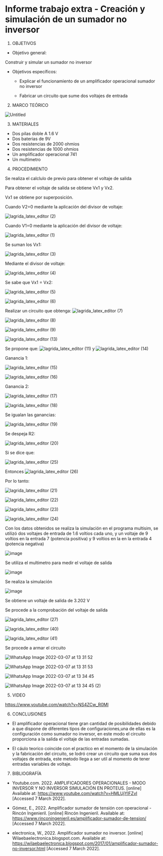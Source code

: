 # Informe trabajo extra - Creación y simulación de un sumador no inversor

1. OBJETIVOS 

- Objetivo general:

Construir  y simular un sumador no inversor

- Objetivos específicos:

  - Explicar el funcionamiento de un amplificador operacional sumador no inversor 
  
  - Fabricar un circuito que sume dos voltajes de entrada 


2. MARCO TEÓRICO

![Untitled](https://user-images.githubusercontent.com/93950169/156969893-3f6387de-ce41-4ced-a394-4742b56dcf29.jpg)

3. MATERIALES

- Dos pilas doble A 1.6 V
- Dos baterias de 9V
- Dos resistencias de 2000 ohmios
- Dos resistencias de 1000 ohmios
- Un amplificador operacional 741
- Un multimetro

4. PROCEDIMIENTO

  Se realiza el calclulo de previo para obtener el voltaje de salida

  Para obtener el voltaje de salida se obtiene Vx1 y Vx2.

  Vx1 se obtiene por superposición.

  Cuando V2=0 mediante la aplicación del divisor de voltaje:

  ![lagrida_latex_editor (2)](https://user-images.githubusercontent.com/93950169/156972346-2eaad2b2-660b-4889-81b7-eee86657ba93.png)

  Cuando V1=0 mediante la aplicación del divisor de voltaje:

  ![lagrida_latex_editor (1)](https://user-images.githubusercontent.com/93950169/156972259-575d1a30-e166-4e50-aa27-cd6ab50ed40c.png)

  Se suman los Vx1:

  ![lagrida_latex_editor (3)](https://user-images.githubusercontent.com/93950169/156972614-0b081888-414a-4fa5-9d8c-7df1a69f58db.png)

  Mediante el divisor de voltaje:

  ![lagrida_latex_editor (4)](https://user-images.githubusercontent.com/93950169/156972830-6e3aca42-76d4-48c8-9a6e-90a26d33c67a.png)

  Se sabe que Vx1 = Vx2:

  ![lagrida_latex_editor (5)](https://user-images.githubusercontent.com/93950169/156973194-1a171017-af88-4ace-9788-ae69ba3db1ff.png)

  ![lagrida_latex_editor (6)](https://user-images.githubusercontent.com/93950169/156973495-00d15a39-a582-425c-b8a8-5144cd1599e6.png)

  Realizar un circuito que obtenga: ![lagrida_latex_editor (7)](https://user-images.githubusercontent.com/93950169/156973618-d1b19d04-5c8a-4a3f-9f36-9f997b351250.png)

  ![lagrida_latex_editor (8)](https://user-images.githubusercontent.com/93950169/156974095-6409d80b-8f74-4edb-8b09-6908a76e4179.png)

  ![lagrida_latex_editor (9)](https://user-images.githubusercontent.com/93950169/156974209-6e99b331-caab-4f72-b4f1-ca3a9dbc0977.png)

  ![lagrida_latex_editor (13)](https://user-images.githubusercontent.com/93950169/156975654-c3f07e5c-effe-460c-a551-8ebf174acd6d.png)

  Se propone que: ![lagrida_latex_editor (11)](https://user-images.githubusercontent.com/93950169/156974778-762b6949-1923-4639-9997-0f9d7e9fbd41.png) y ![lagrida_latex_editor (14)](https://user-images.githubusercontent.com/93950169/156975752-60046830-8c36-46b7-9858-0816aa9df0f5.png)

  Ganancia 1:

  ![lagrida_latex_editor (15)](https://user-images.githubusercontent.com/93950169/156975984-6fa50e21-d2ea-4288-a416-18a655aba659.png)

  ![lagrida_latex_editor (16)](https://user-images.githubusercontent.com/93950169/156976091-0529cab5-eeb6-4e14-adcf-6e725977c94e.png)

  Ganancia 2:

  ![lagrida_latex_editor (17)](https://user-images.githubusercontent.com/93950169/156976207-8eb59d91-001a-4dc4-b10b-3758ab410792.png)

  ![lagrida_latex_editor (18)](https://user-images.githubusercontent.com/93950169/156976271-b665f79d-c3b0-43c2-9cff-2c99ed1c23ed.png)

  Se igualan las ganancias:

  ![lagrida_latex_editor (19)](https://user-images.githubusercontent.com/93950169/156976433-161fa39f-23be-4434-a31c-fe954ca37a49.png)

  Se despeja R2:

  ![lagrida_latex_editor (20)](https://user-images.githubusercontent.com/93950169/156976655-116b256b-7531-46a9-ae5a-32715b616676.png)

  Si se dice que:

  ![lagrida_latex_editor (25)](https://user-images.githubusercontent.com/93950169/156976968-5fc8d735-a0b9-48eb-86be-ebc9a4183c7e.png)

  Entonces ![lagrida_latex_editor (26)](https://user-images.githubusercontent.com/93950169/156977036-d6ecdafa-20a4-4760-ae95-e7ce94d7390a.png)

  Por lo tanto: 

  ![lagrida_latex_editor (21)](https://user-images.githubusercontent.com/93950169/156976745-3afd0ee5-fbfe-4711-8c23-1a6879833d01.png)

  ![lagrida_latex_editor (22)](https://user-images.githubusercontent.com/93950169/156976779-3f88b910-4c07-4fb9-a5e0-f4c1c5232f27.png)

  ![lagrida_latex_editor (23)](https://user-images.githubusercontent.com/93950169/156976844-577def94-9b60-4450-85a1-0c7f3e4c213d.png)

  ![lagrida_latex_editor (24)](https://user-images.githubusercontent.com/93950169/156976881-9cb399d9-73cb-4006-a951-4f4f9f44dfd0.png)

  Con los datos obtenidos se realiza la simulación en el programa multisim, se utilizó dos voltajes de entrada de 1.6 voltios cada uno, y un voltaje de 9 voltios en la entrada 7 (potencia positiva) y 9 voltios en la en la entrada 4 (potencia negativa) 

  ![image](https://user-images.githubusercontent.com/93950169/157093480-3c48c1b0-5442-4bfb-8e6b-d460951fb44e.png)

  Se utiliza el multimetro para medir el voltaje de salida

  ![image](https://user-images.githubusercontent.com/93950169/157093614-ef7e02d5-1193-4e9c-b2cf-95d5e380b4a1.png)

  Se realiza la simulación

  ![image](https://user-images.githubusercontent.com/93950169/157093684-8db8790e-fe4a-4488-846c-b709a6c4f07d.png)

  Se obtiene un voltaje de salida de 3.202 V

  Se procede a la comprobación del voltaje de salida

  ![lagrida_latex_editor (27)](https://user-images.githubusercontent.com/93950169/156978441-fec67585-fc34-4a2b-b2c5-5d421b723769.png)

  ![lagrida_latex_editor (40)](https://user-images.githubusercontent.com/93950169/157095160-007f087c-a857-4b92-8220-bd716e456ba3.png)

  ![lagrida_latex_editor (41)](https://user-images.githubusercontent.com/93950169/157095272-7cbfcd20-5beb-40ab-a91a-879b3b534fb3.png)
  
  Se procede a armar el circuito
  
  ![WhatsApp Image 2022-03-07 at 13 31 52](https://user-images.githubusercontent.com/93950169/157096370-8da4bc3d-eb8a-4b6b-8dad-18f26be2c1b6.jpeg)
  
  ![WhatsApp Image 2022-03-07 at 13 31 53](https://user-images.githubusercontent.com/93950169/157096419-84dc183f-1d9e-45aa-936b-030f332a53a9.jpeg)
  
  ![WhatsApp Image 2022-03-07 at 13 34 45](https://user-images.githubusercontent.com/93950169/157096483-28e7568f-fa68-4d2a-be6a-f72a46780907.jpeg)
  
  ![WhatsApp Image 2022-03-07 at 13 34 45 (2)](https://user-images.githubusercontent.com/93950169/157096705-1608e9af-acfd-4420-8b54-d65b3b3039b4.jpeg)
  
  
5. VIDEO

https://www.youtube.com/watch?v=NS4ZCw_R0MI

6. CONCLUSIONES 

- El amplificador operacional tiene gran cantidad de posibilidades debido a que dispone de diferentes tipos de configuraciones,una de ellas es la configuración como sumador no inversor, en este modo el circuito proporciona a la salida el voltaje de las entradas sumadas. 

- El cáulo teorico coincide con el practico en el momento de la simulación y la fabricaciòn del circuito, se lodró crear un circuito que suma sus dos voltajes de entrada, este metodo llega a ser util al momento de tener entradas variables de voltaje.

7. BIBLIOGRAFÍA

- Youtube.com. 2022. AMPLIFICADORES OPERACIONALES - MODO INVERSOR Y NO INVERSOR SIMULACIÓN EN PROTEUS. [online] Available at: <https://www.youtube.com/watch?v=HMLUjYIFZvI> [Accessed 7 March 2022].

- Gómez, E., 2022. Amplificador sumador de tensión con operacional - Rincón Ingenieril. [online] Rincón Ingenieril. Available at: <https://www.rinconingenieril.es/amplificador-sumador-de-tension/> [Accessed 7 March 2022].

- electronica, W., 2022. Amplificador sumador no inversor. [online] Wilaebaelectronica.blogspot.com. Available at: <https://wilaebaelectronica.blogspot.com/2017/01/amplificador-sumador-no-inversor.html> [Accessed 7 March 2022].
